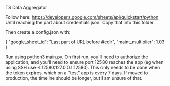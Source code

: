 TS Data Aggregator

Follow here: https://developers.google.com/sheets/api/quickstart/python Until reaching the part about credentials.json. Copy that into this folder.

Then create a config.json with:

{
    "google_sheet_id": "Last part of URL before #edir",
    "maint_multiplier": 1.03
}


Run using python3 main.py. On first run, you'll need to authorize the application, and you'll need to ensure port 12580 reaches the app (eg when using SSH use -L12580:127.0.0.1:12580). This only needs to be done when the token expires, which on a "test" app is every 7 days. If moved to production, the timeline should be longer, but I am unsure of that.
